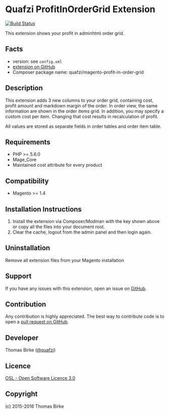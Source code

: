 Quafzi ProfitInOrderGrid Extension
==================================

[![Build Status](https://travis-ci.org/quafzi/magento-profit-in-order-grid.png)](https://travis-ci.org/quafzi/magento-profit-in-order-grid)

This extension shows your profit in adminhtml order grid.

Facts
-----
- version: see ``config.xml``
- [extension on GitHub](https://github.com/quafzi/magento-profit-in-order-grid)
- Composer package name: quafzi/magento-profit-in-order-grid

Description
-----------
This extension adds 3 new columns to your order grid, containing cost, profit
amount and markdown margin of the order. In order view, the same information are
shown in the order items grid. In addition, you may specify a custom cost per
item. Changing that cost results in recalculation of profit.

All values are stored as separate fields in order tables and order item table.

Requirements
------------
- PHP >= 5.6.0
- Mage_Core
- Maintained cost attribute for every product

Compatibility
-------------
- Magento >= 1.4

Installation Instructions
-------------------------
1. Install the extension via Composer/Modman with the key shown above or copy all the files into your document root.
2. Clear the cache, logout from the admin panel and then login again.

Uninstallation
--------------
Remove all extension files from your Magento installation

Support
-------
If you have any issues with this extension, open an issue on [GitHub](https://github.com/quafzi/magento-profit-in-order-grid/issues).

Contribution
------------
Any contribution is highly appreciated. The best way to contribute code is to open a [pull request on GitHub](https://help.github.com/articles/using-pull-requests).

Developer
---------

Thomas Birke ([@quafzi](https://twitter.com/quafzi))

Licence
-------
[OSL - Open Software Licence 3.0](http://opensource.org/licenses/osl-3.0.php)

Copyright
---------
(c) 2015-2016 Thomas Birke

